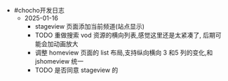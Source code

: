 - #chocho开发日志
	- 2025-01-16
		- stageview 页面添加当前频道(站点显示)
		- TODO 重做搜索 vod 资源的横向列表,感觉这里还是太紧凑了, 后期可能会加动画放大
		- 调整 homeview 页面的 list 布局,支持纵向横向 3 和5 列的变化,和 jshomeview 统一
		- TODO  是否同意 stageview 的